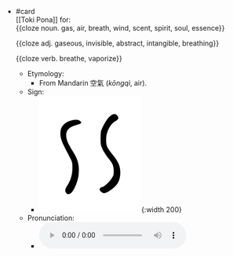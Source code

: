 - #card  
  [[Toki Pona]] for:  
  {{cloze noun. gas, air, breath, wind, scent, spirit, soul, essence}}
  
  {{cloze adj. gaseous, invisible, abstract, intangible, breathing}}
  
  {{cloze verb. breathe, vaporize}}
	- Etymology:
		- From Mandarin 空氣 (*kōngqì*, air).
	- Sign:
		- ![Kon_-_sitelen_pona_in_Sonja_Lang's_handwriting.svg](../assets/Kon_-_sitelen_pona_in_Sonja_Lang's_handwriting_1657537350895_0.svg){:width 200}
	- Pronunciation:
		- ![](../assets/Toki_Pona_-_jan_Lakuse_-_kon_1657464262501_0.ogg)